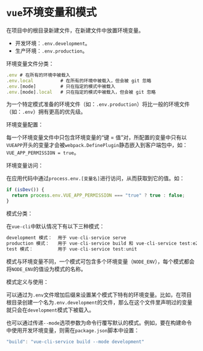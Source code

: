 # `vue`环境变量和模式

在项目中的根目录新建文件，在新建文件中放置环境变量。

- 开发环境：`.env.development`。
- 生产环境：`.env.production`。

环境变量文件分类：

```js
.env # 在所有的环境中被载入
.env.local          # 在所有的环境中被载入，但会被 git 忽略
.env.[mode]         # 只在指定的模式中被载入
.env.[mode].local   # 只在指定的模式中被载入，但会被 git 忽略
```

为一个特定模式准备的环境文件（如：`.env.production`）将比一般的环境文件（如：`.env`）拥有更高的优先级。

环境变量配置：

每一个环境变量文件中只包含环境变量的“键 = 值”对，所配置的变量中只有以`VUEAPP`开头的变量才会被`webpack.DefinePlugin`静态嵌入到客户端包中，如：`VUE_APP_PERMISSION = true`。

环境变量访问：

在应用代码中通过`process.env.[变量名]`进行访问，从而获取到它的值。如：

```js
if (isDev()) {
  return process.env.VUE_APP_PERMISSION === "true" ? true : false;
}
```

模式分类：

在`vue-cli`中默认情况下有以下三种模式：

```js
development 模式：  用于 vue-cli-service serve
production 模式：   用于 vue-cli-service build 和 vue-cli-service test:e2e
test 模式：         用于 vue-cli-service test:unit
```

模式与环境变量不同，一个模式可包含多个环境变量（`NODE_ENV`），每个模式都会将`NODE_ENV`的值设为模式的名称。

模式定义与使用：

可以通过为`.env`文件增加后缀来设置某个模式下特有的环境变量。比如，在项目根目录创建一个名为`.env.development`的文件，那么在这个文件里声明过的变量就只会在`development`模式下被载入。

也可以通过传递`--mode`选项参数为命令行覆写默认的模式。例如，要在构建命令中使用开发环境变量，则需在`package.json`脚本中设置：

```js
"build": "vue-cli-service build --mode development"
```
